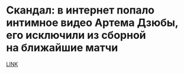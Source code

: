 # Скандал: в интернет попало интимное видео Артема Дзюбы, его исключили из сборной на ближайшие матчи



[LINK](https://varlamov.ru/4086116.html)